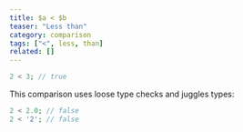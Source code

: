 ```yaml
---
title: $a < $b
teaser: "Less than"
category: comparison
tags: ["<", less, than]
related: []
---
```


```php
2 < 3; // true
```

This comparison uses loose type checks and juggles types:

```php
2 < 2.0; // false
2 < '2'; // false
```
